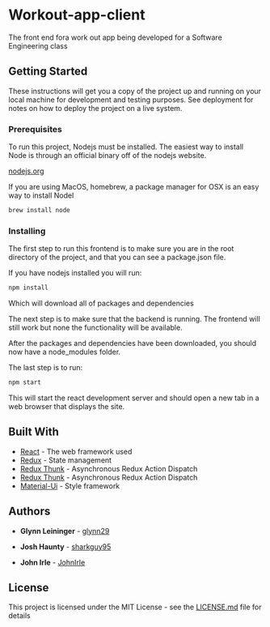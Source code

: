 # Workout-app-client

The front end fora work out app being developed for a Software Engineering class

## Getting Started

These instructions will get you a copy of the project up and running on your local machine for development and testing purposes. See deployment for notes on how to deploy the project on a live system.

### Prerequisites

To run this project, Nodejs must be installed. The easiest way to install Node is through an official binary off of the nodejs website.

[nodejs.org](https://nodejs.org/en/)

If you are using MacOS, homebrew, a package manager for OSX is an easy way to install Nodel

```sh
brew install node
```

### Installing

The first step to run this frontend is to make sure you are in the root directory of the project, and that you can see a package.json file.

If you have nodejs installed you will run:

```sh
npm install
```

Which will download all of packages and dependencies

The next step is to make sure that the backend is running. The frontend will still work but none the functionality will be available.

After the packages and dependencies have been downloaded, you should now have a node_modules folder.

The last step is to run:

```sh
npm start
```

This will start the react development server and should open a new tab in a web browser that displays the site.

## Built With

-   [React](https://reactjs.org/) - The web framework used
-   [Redux](https://redux.js.org/) - State management
-   [Redux Thunk](https://github.com/reduxjs/redux-thunk) - Asynchronous Redux Action Dispatch
-   [Redux Thunk](https://github.com/reduxjs/redux-thunk) - Asynchronous Redux Action Dispatch
-   [Material-Ui](https://material-ui.com/) - Style framework

## Authors

-   **Glynn Leininger** - [glynn29](https://github.com/glynn29)

-   **Josh Haunty** - [sharkguy95](https://github.com/sharkguy95)

-   **John Irle** - [JohnIrle](https://github.com/JohnIrle)

## License

This project is licensed under the MIT License - see the [LICENSE.md](LICENSE.md) file for details
